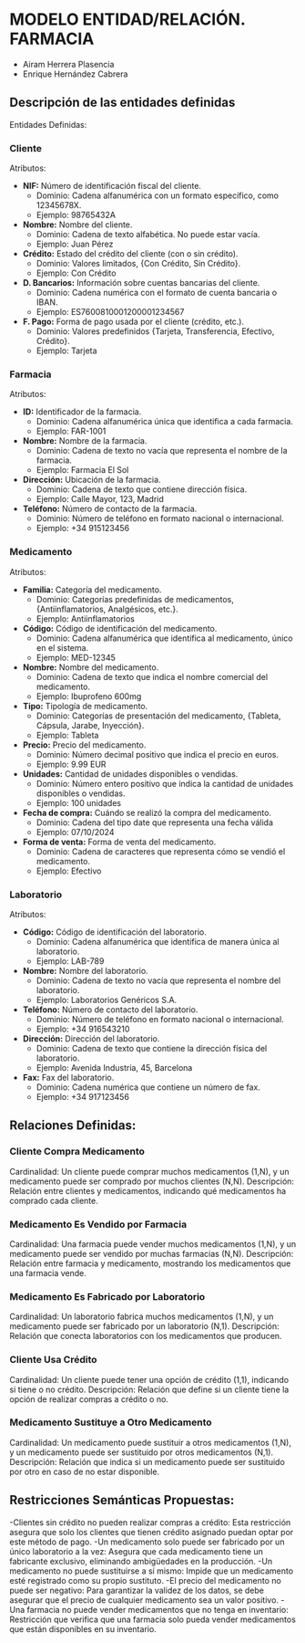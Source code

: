 # MODELO ENTIDAD/RELACIÓN. FARMACIA
- Airam Herrera Plasencia
- Enrique Hernández Cabrera
## Descripción de las entidades definidas
Entidades Definidas:
### Cliente
Atributos:
- **NIF:** Número de identificación fiscal del cliente.
  - Dominio: Cadena alfanumérica con un formato específico, como 12345678X.
  - Ejemplo: 98765432A
- **Nombre:** Nombre del cliente.
  - Dominio: Cadena de texto alfabética. No puede estar vacía.
  - Ejemplo: Juan Pérez
- **Crédito:** Estado del crédito del cliente (con o sin crédito). 
  - Dominio: Valores limitados, {Con Crédito, Sin Crédito}.
  - Ejemplo: Con Crédito
- **D. Bancarios:** Información sobre cuentas bancarias del cliente.
  - Dominio: Cadena numérica con el formato de cuenta bancaria o IBAN.
  - Ejemplo: ES7600810001200001234567
- **F. Pago:** Forma de pago usada por el cliente (crédito, etc.).
  - Dominio: Valores predefinidos {Tarjeta, Transferencia, Efectivo, Crédito}.
  - Ejemplo: Tarjeta
### Farmacia
Atributos:
- **ID:** Identificador de la farmacia.
  - Dominio: Cadena alfanumérica única que identifica a cada farmacia.
  - Ejemplo: FAR-1001
- **Nombre:** Nombre de la farmacia.
  - Dominio: Cadena de texto no vacía que representa el nombre de la farmacia.
  - Ejemplo: Farmacia El Sol
- **Dirección:** Ubicación de la farmacia.
  - Dominio: Cadena de texto que contiene dirección física.
  - Ejemplo: Calle Mayor, 123, Madrid
- **Teléfono:** Número de contacto de la farmacia.
  - Dominio: Número de teléfono en formato nacional o internacional.
  - Ejemplo: +34 915123456
### Medicamento
Atributos:
- **Familia:** Categoría del medicamento.
  - Dominio: Categorías predefinidas de medicamentos, {Antiinflamatorios, Analgésicos, etc.}.
  - Ejemplo: Antiinflamatorios
- **Código:** Código de identificación del medicamento.
  - Dominio: Cadena alfanumérica que identifica al medicamento, único en el sistema.
  - Ejemplo: MED-12345
- **Nombre:** Nombre del medicamento.
  - Dominio: Cadena de texto que indica el nombre comercial del medicamento.
  - Ejemplo: Ibuprofeno 600mg
- **Tipo:** Tipología de medicamento.
  - Dominio: Categorías de presentación del medicamento, {Tableta, Cápsula, Jarabe, Inyección}.
  - Ejemplo: Tableta
- **Precio:** Precio del medicamento.
  - Dominio: Número decimal positivo que indica el precio en euros.
  - Ejemplo: 9.99 EUR
- **Unidades:** Cantidad de unidades disponibles o vendidas.
  - Dominio: Número entero positivo que indica la cantidad de unidades disponibles o vendidas.
  - Ejemplo: 100 unidades
- **Fecha de compra:** Cuándo se realizó la compra del medicamento.
  - Dominio: Cadena del tipo date que representa una fecha válida
  - Ejemplo: 07/10/2024
- **Forma de venta:** Forma de venta del medicamento.
  - Dominio: Cadena de caracteres que representa cómo se vendió el medicamento.
  - Ejemplo: Efectivo
### Laboratorio
Atributos:
- **Código:** Código de identificación del laboratorio.
  - Dominio: Cadena alfanumérica que identifica de manera única al laboratorio.
  - Ejemplo: LAB-789
- **Nombre:** Nombre del laboratorio.
  - Dominio: Cadena de texto no vacía que representa el nombre del laboratorio.
  - Ejemplo: Laboratorios Genéricos S.A.
- **Teléfono:** Número de contacto del laboratorio.
  - Dominio: Número de teléfono en formato nacional o internacional.
  - Ejemplo: +34 916543210
- **Dirección:** Dirección del laboratorio.
  - Dominio: Cadena de texto que contiene la dirección física del laboratorio.
  - Ejemplo: Avenida Industria, 45, Barcelona
- **Fax:** Fax del laboratorio.
  - Dominio: Cadena numérica que contiene un número de fax.
  - Ejemplo: +34 917123456

## Relaciones Definidas:
### Cliente Compra Medicamento
Cardinalidad: Un cliente puede comprar muchos medicamentos (1,N), y un medicamento puede ser comprado por muchos clientes (N,N).
Descripción: Relación entre clientes y medicamentos, indicando qué medicamentos ha comprado cada cliente.
### Medicamento Es Vendido por Farmacia
Cardinalidad: Una farmacia puede vender muchos medicamentos (1,N), y un medicamento puede ser vendido por muchas farmacias (N,N).
Descripción: Relación entre farmacia y medicamento, mostrando los medicamentos que una farmacia vende.
### Medicamento Es Fabricado por Laboratorio
Cardinalidad: Un laboratorio fabrica muchos medicamentos (1,N), y un medicamento puede ser fabricado por un laboratorio (N,1).
Descripción: Relación que conecta laboratorios con los medicamentos que producen.
### Cliente Usa Crédito
Cardinalidad: Un cliente puede tener una opción de crédito (1,1), indicando si tiene o no crédito.
Descripción: Relación que define si un cliente tiene la opción de realizar compras a crédito o no.
### Medicamento Sustituye a Otro Medicamento
Cardinalidad: Un medicamento puede sustituir a otros medicamentos (1,N), y un medicamento puede ser sustituido por otros medicamentos (N,1).
Descripción: Relación que indica si un medicamento puede ser sustituido por otro en caso de no estar disponible.

## Restricciones Semánticas Propuestas:
-Clientes sin crédito no pueden realizar compras a crédito: Esta restricción asegura que solo los clientes que tienen crédito asignado puedan optar por este método de pago.
-Un medicamento solo puede ser fabricado por un único laboratorio a la vez: Asegura que cada medicamento tiene un fabricante exclusivo, eliminando ambigüedades en la producción.
-Un medicamento no puede sustituirse a sí mismo: Impide que un medicamento esté registrado como su propio sustituto.
-El precio del medicamento no puede ser negativo: Para garantizar la validez de los datos, se debe asegurar que el precio de cualquier medicamento sea un valor positivo.
-Una farmacia no puede vender medicamentos que no tenga en inventario: Restricción que verifica que una farmacia solo pueda vender medicamentos que están disponibles en su inventario.
